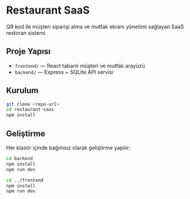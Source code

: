 # Restaurant SaaS

QR kod ile müşteri siparişi alma ve mutfak ekranı yönetimi sağlayan SaaS restoran sistemi.

## Proje Yapısı

- `frontend/` — React tabanlı müşteri ve mutfak arayüzü
- `backend/` — Express + SQLite API servisi

## Kurulum

```bash
git clone <repo-url>
cd restaurant-saas
npm install
```

## Geliştirme

Her klasör içinde bağımsız olarak geliştirme yapılır:

```bash
cd backend
npm install
npm run dev

cd ../frontend
npm install
npm run dev
```
